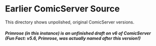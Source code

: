 # Earlier ComicServer Source
This directory shows unpolished, original ComicServer versions.

##### Primrose (in this instance) is an unfinished draft on v6 of ComicServer (Fun Fact: v5.6, Primrose, was actually named after this version!)
